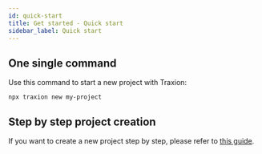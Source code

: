 ```yaml
---
id: quick-start
title: Get started - Quick start
sidebar_label: Quick start
---
```


## One single command

Use this command to start a new project with Traxion:

```shell
npx traxion new my-project
```

## Step by step project creation

If you want to create a new project step by step, please refer to [this guide](./step-by-step/introduction).
